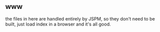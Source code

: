 ## www

the files in here are handled entirely by JSPM, so they don't need to be built, just load index in a browser and it's all good.